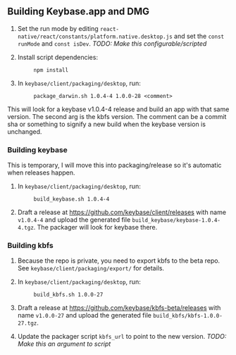 ## Building Keybase.app and DMG

1. Set the run mode by editing `react-native/react/constants/platform.native.desktop.js` and set the `const runMode` and `const isDev`. *TODO: Make this configurable/scripted*

2. Install script dependencies:

			npm install

3. In `keybase/client/packaging/desktop`, run:

			package_darwin.sh 1.0.4-4 1.0.0-28 <comment>

This will look for a keybase v1.0.4-4 release and build an app with that same version. The second arg is the kbfs version. The comment can be a commit sha or something to signify a new build when the keybase version is unchanged.

### Building keybase

This is temporary, I will move this into packaging/release so it's automatic when releases happen.

1. In `keybase/client/packaging/desktop`, run:

			build_keybase.sh 1.0.4-4

2. Draft a release at https://github.com/keybase/client/releases with name `v1.0.4-4` and upload the generated file `build_keybase/keybase-1.0.4-4.tgz`. The packager will look for keybase there.

### Building kbfs

1. Because the repo is private, you need to export kbfs to the beta repo. See `keybase/client/packaging/export/` for details.

2. In `keybase/client/packaging/desktop`, run:

			build_kbfs.sh 1.0.0-27

3. Draft a release at https://github.com/keybase/kbfs-beta/releases with name `v1.0.0-27` and upload the generated file `build_kbfs/kbfs-1.0.0-27.tgz`.

4. Update the packager script `kbfs_url` to point to the new version. *TODO: Make this an argument to script*

